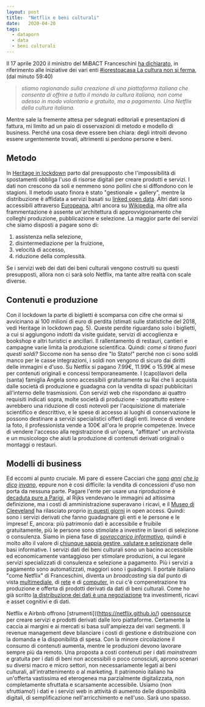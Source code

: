 ```yaml
---
layout: post
title:  "Netflix e beni culturali"
date:   2020-04-20
tags:
  - dataporn
  - data
  - beni culturali
---
```


 Il 17 aprile 2020 il ministro del MiBACT Franceschini [ha dichiarato](https://www.raiplay.it/video/2020/04/aspettando-le-parole-269ce1f4-ca5f-48bb-8508-207ea89ba76e.html), in riferimento alle iniziative dei vari enti [#iorestoacasa La cultura non si ferma](https://www.beniculturali.it/mibac/export/MiBAC/sito-MiBAC/Contenuti/MibacUnif/Comunicati/visualizza_asset.html_422536076.html), (dal minuto 59:40)

 > *stiamo ragionando sulla creazione di una piattaforma italiana che consenta di offrire a tutto il mondo la cultura italiana, non come adesso in modo volontario e gratuito, ma a pagamento. Una Netflix della cultura italiana.*

Mentre sale la fremente attesa per sdegnati editoriali e presentazioni di fattura, mi limito ad un paio di osservazioni di metodo e modello di business. Perché una cosa deve essere ben chiara: degli introiti devono essere urgentemente trovati, altrimenti si perdono persone e beni.

## Metodo
In [Heritage in lockdown](https://doi.org/10.5281/zenodo.3743482) parto dal presupposto che l'impossibilità di spostamenti obbliga l'uso di risorse digitali per creare prodotti e servizi. I dati non crescono da soli e nemmeno sono pollini che si diffondono con le stagioni. Il metodo usato finora è stato "gestionale + gallery", mentre la distribuzione è affidata a servizi basati su [linked open data](http://dati.beniculturali.it/descrizione_dataset/). Altri dati sono accessibili attraverso [Europeana](https://www.europeana.eu/it), altri ancora su [Wikipedia](https://it.wikipedia.org/wiki/Progetto:GLAM), ma oltre alla frammentazione è assente un'architettura di approvvigionamento che colleghi produzione, pubblicazione e selezione. La maggior parte dei servizi che siamo disposti a pagare sono di:

1. assistenza nella selezione,
2. disintermediazione per la fruizione,
3. velocità di accesso,
4. riduzione della complessità.

Se i servizi web dei dati dei beni culturali vengono costruiti su questi presupposti, allora non ci sarà solo Netflix, ma tante altre realtà con scale diverse.
## Contenuti e produzione
Con il lockdown la parte di biglietti è scomparsa con cifre che ormai si avvicinano ai 100 milioni di euro di perdita (stimati sulle statistiche del 2018, vedi Heritage in lockdown pag. 5). Queste perdite riguardano solo i biglietti, a cui si aggiungono indotti da visite guidate, servizi di accoglienza e bookshop e altri turistici e ancillari. Il rallentamento di restauri, cantieri e campagne varie limita la produzione scientifica. Quindi: *come si tirano fuori questi soldi?* Siccome non ha senso dire "lo Stato!" perché non ci sono soldi manco per le casse integrazioni, i soldi non vengono di sicuro dai diritti delle immagini e d'uso. Su Netflix si pagano 7.99€, 11.99€ o 15.99€ al mese per contenuti originali e concessi temporaneamente. I (capo)lavori della (santa) famiglia Angela sono accessibili gratuitamente su Rai che li acquista dalle società di produzione e guadagna con la vendita di spazi pubblicitari all'interno delle trasmissioni. Con servizi web che rispondano ai quattro requisiti indicati sopra, molte società di produzione - soprattutto estere - avrebbero una riduzione di costi notevoli per l'acquisizione di materiale scientifico e descrittivo, e le spese di accesso ai luoghi di conservazione le possono destinare a servizi specialistici offerti dagli enti. Invece di vendere la foto, il professionista vende a 100€ all'ora le proprie competenze. Invece di vendere l'accesso alla registrazione di un'opera, "affittare" un archivista e un musicologo che aiuti la produzione di contenuti derivati originali o montaggi o restauri.
## Modelli di business
Ed eccomi al punto cruciale. Mi pare di essere Cacciari che [*sono*](https://blog.osd.tools/perch%C3%A9-non-fanno-tutti-come-il-rijks-2693f527b668) *[anni](https://blog.osd.tools/i-servizi-sui-dati-dei-beni-culturali-8a9356b4e3cc)* *[che lo dico](https://blog.osd.tools/chiude-larchivio-alinari-fdfa23d58a18)* *[invano](https://doi.org/10.5281/zenodo.2552807)*, eppure non è così difficile: la vendita di concessioni d'uso non porta da nessuna parte. Pagare l'ente per usare una riproduzione è [decaduta pure a Parigi](http://www.parismusees.paris.fr/en/actualite/open-content-150000-works-from-the-museum-collections-of-the-city-of-paris-freely), al Rijks vendevano le immagini ad altissima definizione, ma i costi di amministrazione superavano i ricavi, e il [Museo di Cleeveland](https://www.clevelandart.org/open-access) ha rilasciato proprio [in questi giorni](https://medium.com/cma-thinker/introducing-open-access-at-the-cma-for-the-benefit-of-all-the-people-forever-d3cd81964616) in open access. Quindi: sono i servizi derivati che fanno guadagnare gli enti e le persone e le imprese! E, ancora: più patrimonio dati è accessibile e fruibile gratuitamente, più le persone sono stimolate a investire in lavori di selezione o consulenza. Siamo in piena fase di [*sovraccarico informativo*](https://it.wikipedia.org/wiki/Sovraccarico_cognitivo), quindi è molto alto il valore di [chiunque sappia gestire, valutare e selezionare](https://youtu.be/sG7e8hryvV0) delle basi informative. I servizi dati dei beni culturali sono un bacino accessibile ed economicamente vantaggioso per stimolare produzioni, a cui legare servizi specializzati di consulenza e selezione a pagamento. Più i servizi a pagamento sono automatizzati, maggiori sono i guadagni. Il portale italiano "come Netflix" di Franceschini, diventa un *broadcasting* sia dal punto di vista [multimediale](https://it.wikipedia.org/wiki/Broadcasting), di [rete](https://it.wikipedia.org/wiki/Broadcasting_(informatica)) e di [computer](https://it.wikipedia.org/wiki/Dominio_di_broadcast), in cui c'è compenetrazione tra produzione e offerta di prodotti derivati da dati di beni culturali. Come ho già scritto [la distribuzione dei dati è una negoziazione](https://doi.org/10.5281/zenodo.1487945) tra investimenti, ricavi e asset cognitivi e di dati.

Netflix e Airbnb offrono [strumenti]((https://netflix.github.io/) [opensource]((https://airbnb.io/projects/)) per creare servizi e prodotti derivati dalle loro piattaforme. Certamente la caccia ai margini e ai mercati si basa sull'ampiezza dei vari segmenti. Il revenue management deve bilanciare i costi di gestione e distribuzione con la domanda e la disponibilità di spesa. Con la minore circolazione il consumo di contenuti aumenta, mentre le produzioni devono lavorare sempre più da remoto. Una proposta a costi contenuti per i dati *mainstream* e gratuita per i dati di beni non accessibili o poco conosciuti, aprono scenari su diversi macro e micro settori, non necessariamente legati ai beni culturali, all'intrattenimento o al marketing. Il patrimonio italiano ha un'offerta vastissima ed eterogenea ma parzialmente digitalizzata, non completamente sfruttata e scarsamente accessibile. Usiamo (non sfruttiamo!) i dati e i servizi web in attività di aumento delle disponibilità digitali, di semplificazione nell'arricchimento e nell'uso. Sarà uno spasso.
